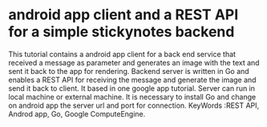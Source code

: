# android app client and a REST API for a simple stickynotes backend
This tutorial contains a android app client for a back end service that received a message as parameter and generates an
image with the text and sent it back to the app for rendering. Backend server is written in Go and enables a REST API for
receiving the message and generate the image and send it back to client. It based in one google app tutorial.
Server can run in local machine or external machine. It is necessary to install Go and change on android app the server url
and port for connection.
KeyWords :REST API, Androd app, Go, Google ComputeEngine.

